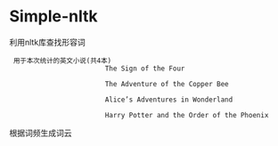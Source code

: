# Simple-nltk

利用nltk库查找形容词

     用于本次统计的英文小说(共4本)
                            The Sign of the Four

                            The Adventure of the Copper Bee

                            Alice’s Adventures in Wonderland

                            Harry Potter and the Order of the Phoenix




根据词频生成词云

